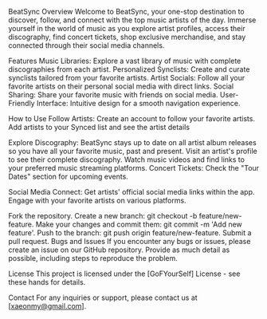 BeatSync
Overview
Welcome to BeatSync, your one-stop destination to discover, follow, and connect with the top music artists of the day. Immerse yourself in the world of music as you explore artist profiles, access their discography, find concert tickets, shop exclusive merchandise, and stay connected through their social media channels.

Features
Music Libraries: Explore a vast library of music with complete discographies from each artist.
Personalized Synclists: Create and curate synclists tailored from your favorite artists.
Artist Socials: Follow all your favorite artists on their personal social media with direct links.
Social Sharing: Share your favorite music with friends on social media.
User-Friendly Interface: Intuitive design for a smooth navigation experience.

How to Use
Follow Artists:
Create an account to follow your favorite artists.
Add artists to your Synced list and see the artist details

Explore Discography: BeatSync stays up to date on all artist album releases so you have all your favorite music, past and present.
Visit an artist's profile to see their complete discography.
Watch music videos and find links to your preferred music streaming platforms.
Concert Tickets:
Check the "Tour Dates" section for upcoming events.

Social Media Connect:
Get artists' official social media links within the app.
Engage with your favorite artists on various platforms.

Fork the repository.
Create a new branch: git checkout -b feature/new-feature.
Make your changes and commit them: git commit -m 'Add new feature'.
Push to the branch: git push origin feature/new-feature.
Submit a pull request.
Bugs and Issues
If you encounter any bugs or issues, please create an issue on our GitHub repository. Provide as much detail as possible, including steps to reproduce the problem.

License
This project is licensed under the [GoFYourSelf] License - see these hands for details.

Contact
For any inquiries or support, please contact us at [xaeonmy@gmail.com].
